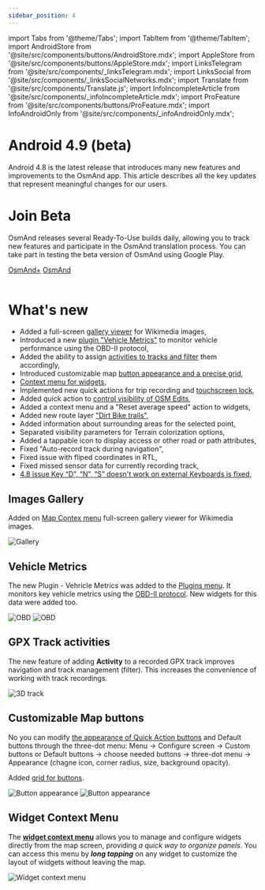 ```yaml
---
sidebar_position: 4
---
```


import Tabs from '@theme/Tabs';
import TabItem from '@theme/TabItem';
import AndroidStore from '@site/src/components/buttons/AndroidStore.mdx';
import AppleStore from '@site/src/components/buttons/AppleStore.mdx';
import LinksTelegram from '@site/src/components/_linksTelegram.mdx';
import LinksSocial from '@site/src/components/_linksSocialNetworks.mdx';
import Translate from '@site/src/components/Translate.js';
import InfoIncompleteArticle from '@site/src/components/_infoIncompleteArticle.mdx';
import ProFeature from '@site/src/components/buttons/ProFeature.mdx';
import InfoAndroidOnly from '@site/src/components/_infoAndroidOnly.mdx';  


# Android 4.9 (beta)

Android 4.8 is the latest release that introduces many new features and improvements to the OsmAnd app. This article describes all the key updates that represent meaningful changes for our users.

# Join Beta

OsmAnd releases several Ready-To-Use builds daily, allowing you to track new features and participate in the OsmAnd translation process. You can take part in testing the beta version of OsmAnd using Google Play.

<div class="button-row">
  <a class="button button--active" href="https://play.google.com/apps/testing/net.osmand.plus">OsmAnd+</a>
  <a class="button button--active" href="https://play.google.com/apps/testing/net.osmand">OsmAnd</a>
</div>  

<br/>

# What's new

- Added a full-screen [gallery viewer](#images-gallery) for Wikimedia images,
- Introduced a new [plugin "Vehicle Metrics"](#vehicle-metrics) to monitor vehicle performance using the OBD-II protocol,
- Added the ability to assign [activities to tracks and filter](#gpx-track-activities) them accordingly,
- Introduced customizable map [button appearance and a precise grid](#customizable-map-buttons),
- [Context menu for widgets](#widget-context-menu),
- Implemented new quick actions for trip recording and [touchscreen lock](https://github.com/osmandapp/OsmAnd/issues/20742),
- Added quick action to [control visibility of OSM Edits](https://github.com/osmandapp/OsmAnd/issues/20711),
- Added a context menu and a "Reset average speed" action to widgets,
- Added new route layer ["Dirt Bike trails"](https://github.com/osmandapp/OsmAnd/issues/18756),
- Added information about surrounding areas for the selected point,
- Separated visibility parameters for Terrain colorization options,
- Added a tappable icon to display access or other road or path attributes,
- Fixed "Auto-record track during navigation",
- Fixed issue with fliped coordinates in RTL,
- Fixed missed sensor data for currently recording track,
- [4.8 issue Key “D”, “N”, “S” doesn't work on external Keyboards is fixed](https://github.com/osmandapp/OsmAnd/issues/20636),


<!-- 
- [Activities](https://github.com/osmandapp/OsmAnd/issues/17997) for GPX track data.
- [Autosync](https://github.com/osmandapp/OsmAnd/issues/18212) OsmAnd Cloud.
- [Smartwatch](https://github.com/osmandapp/OsmAnd/issues/9258).
- Created quick actions to represent 'Map rotate'
- Default buttons – Appearance.
- Main navigation widgets.
- Search (USA address).
- Nautical maps (new data).
- Traffic (Germany and Netherlands).
- Geographic grid.
-->

## Images Gallery

Added on [Map Contex menu](../user/map/map-context-menu.md#online-photos) full-screen gallery viewer for Wikimedia images.

![Gallery](../../blog/2024-09-13-android-4-9/img/gallery.png)

## Vehicle Metrics

The new Plugin - Vehricle Metrics was added to the [Plugins menu](../user/plugins/index.md). It monitors key vehicle metrics using the [OBD-II protocol](https://en.wikipedia.org/wiki/OBD-II_PIDs). New widgets for this data were added too.

![OBD](../../blog/2024-09-13-android-4-9/img/obd.png) ![OBD](../../blog/2024-09-13-android-4-9/img/obd_1.png)

## GPX Track activities

The new feature of adding **Activity** to a recorded GPX track improves navigation and track management (filter). This increases the convenience of working with track recordings.

![3D track](../../blog/2024-09-13-android-4-9/img/track_activity.png)

## Customizable Map buttons

No you can modify [the appearance of Quick Action buttons](../user/widgets/quick-action.md#quick-action-button-appearance) and Default buttons through the three-dot menu: Menu → Configure screen → Custom buttons or Default buttons → choose needed buttons → three-dot menu → Appearance (chagne icon, corner radius, size, background opacity).

Added [grid for buttons](https://github.com/osmandapp/OsmAnd/issues/19164).

![Button appearance](../../blog/2024-09-13-android-4-9/img/button_appearance.png) ![Button appearance](../../blog/2024-09-13-android-4-9/img/button_appearance_1.png)


## Widget Context Menu

The [**widget context menu**](../user/widgets/configure-screen.md#panel-widgets-settings) allows you to manage and configure widgets directly from the map screen, providing *a quick way to organize panels*. You can access this menu by ***long tapping*** on any widget to customize the layout of widgets without leaving the map.

![Widget context menu](@site/static/img/widgets/widget_context_menu_andr.png)

